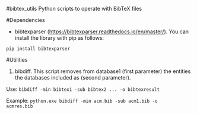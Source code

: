 #bibtex_utils
Python scripts to operate with BibTeX files

#Dependencies
* bibtexparser (https://bibtexparser.readthedocs.io/en/master/).
You can install the library with pip as follows:

<code>pip install bibtexparser</code>

#Utilities

1. bibdiff. This script removes from database1 (first parameter) the entities the databases included as (second parameter).

Use:
<code>bibdiff -min bibtex1 -sub bibtex2 ... -o bibtexresult </code>

Example:
<code>python.exe bibdiff -min acm.bib -sub acm1.bib -o acmres.bib</code>
